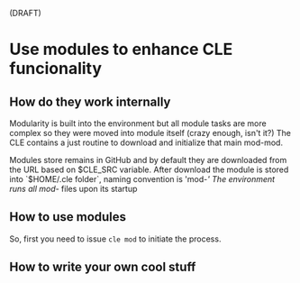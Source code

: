 (DRAFT)
# Use modules to enhance CLE funcionality

## How do they work internally
Modularity is built into the environment but all module tasks are more
complex so they were moved into module itself (crazy enough, isn't it?)
The CLE contains a just routine to download and initialize that main mod-mod.

Modules store remains in GitHub and by default they are downloaded from
the URL based on $CLE_SRC variable. After download the module is stored
into `$HOME/.cle folder`, naming convention is 'mod-*' The environment runs
all mod-* files upon its startup


## How to use modules
So, first you need to issue `cle mod` to initiate the process.


## How to write your own cool stuff


